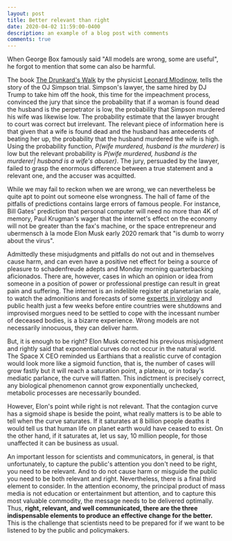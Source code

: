 ```yaml
---
layout: post
title: Better relevant than right
date: 2020-04-02 11:59:00-0400
description: an example of a blog post with comments
comments: true  
---
```

When George Box famously said "All models are wrong, some are useful", he forgot to mention that some can also be harmful. 
<!---The Covid epidemic gives us insight into what this is so.--->

The book [The Drunkard's Walk](https://en.wikipedia.org/wiki/The_Drunkard%27s_Walk) by the physicist [Leonard Mlodinow](https://en.wikipedia.org/wiki/Leonard_Mlodinow), tells the story of the OJ Simpson trial. Simpson's lawyer, the same hired by  DJ Trump to take him off the hook, this time for the impeachment process, convinced the jury that since the probability that if a woman is found dead the husband is the perpetrator is low, the probability that Simpson murdered his wife was likewise low. The probability estimate that the lawyer brought to court was correct but irrelevant. The relevant piece of information here is that given that a wife is found dead and the husband has antecedents of beating her up, the probability that the husband murdered the wife is high. Using the probability function, _P(wife murdered, husband is the murderer)_ is low but the relevant probability is _P(wife murdered, husband is the murderer| husband is a wife's abuser)_. The jury, persuaded by the lawyer, failed to grasp the enormous difference between a true statement and a relevant one, and the accuser was acquitted. 

While we may fail to reckon when we are wrong, we can nevertheless be quite apt to point out someone else wrongness. The hall of fame of the pitfalls of predictions contains large errors of famous people. For instance, Bill Gates' prediction that personal computer will need no more than 4K of memory, Paul Krugman's wager that the internet's effect on the economy will not be greater than the fax's machine, or the space entrepreneur and ubermensch à la mode Elon Musk early 2020 remark that "is dumb to worry about the virus".

<!---![The coronovirus pamnic is dumb](/path/to/musk_dumb.png.png "Elon's tweet March 2020")--->

Admittedly these misjudgments and pitfalls do not out and in themselves cause harm, and can even have a positive net effect for being a source of pleasure to schadenfreude adepts and Monday morning quarterbacking aficionados.
There are, however, cases in which an opinion or idea from someone in a position of power or professional prestige can result in great pain and suffering. The internet is an indelible register at planetarian scale, to watch the admonitions and forecasts of some [experts in virology](https://www.youtube.com/watch?v=CaCRUFo3-Ig) and public health just a few weeks before entire countries were shutdowns and improvised morgues need to be settled to cope with the incessant number of deceased bodies, is a bizarre experience. Wrong models are not necessarily innocuous, they can deliver harm. 

But, it is enough to be right? Elon Musk corrected his previous misjudgment and rightly said that exponential curves do not occur in the natural world. The Space X CEO reminded us Earthians that a realistic curve of contagion would look more like a sigmoid function, that is, the number of cases will grow fastly but it will reach a saturation point, a plateau, or in today's mediatic parlance, the curve will flatten. This indictment is precisely correct, any biological phenomenon cannot grow exponentially unchecked, metabolic processes are necessarily bounded.

However, Elon's point while right is not relevant. That the contagion curve has a sigmoid shape is beside the point, what really matters is to be able to tell when the curve saturates. If it saturates at 8 billion people deaths it would tell us that human life on planet earth would have ceased to exist. On the other hand, if it saturates at, let us say, 10 million people, for those unaffected it can be business as usual.

An important lesson for scientists and communicators, in general, is that unfortunately, to capture the public's attention you don't need to be right, you need to be relevant. And to do not cause harm or misguide the public you need to be both relevant and right. Nevertheless, there is a final third element to consider. In the attention economy, the principal product of mass media is not education or entertainment but attention, and to capture this most valuable commodity, the message needs to be delivered optimally. Thus, **right, relevant, and well communicated, there are the three indispensable elements to produce an effective change for the better.**
This is the challenge that scientists need to be prepared for if we want to be listened to by the public and policymakers. 

<!---!To continue the conversation on these and related matters, the JRC Science Summit 2022 presents itself as an unique opportunity to explore together the future of science. Let's talk Science!--->

